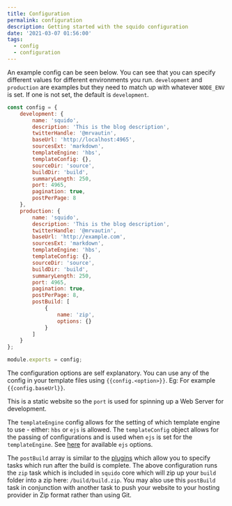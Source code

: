 ```yaml
---
title: Configuration
permalink: configuration
description: Getting started with the squido configuration
date: '2021-03-07 01:56:00'
tags: 
  - config
  - configuration
---
```


An example config can be seen below. You can see that you can specify different values for different environments you run. `development` and `production` are examples but they need to match up with whatever `NODE_ENV` is set. If one is not set, the default is `development`.

``` javascript
const config = {
    development: {
        name: 'squido',
        description: 'This is the blog description',
        twitterHandle: '@mrvautin',
        baseUrl: 'http://localhost:4965',
        sourcesExt: 'markdown',
        templateEngine: 'hbs',
        templateConfig: {},
        sourceDir: 'source',
        buildDir: 'build',
        summaryLength: 250,
        port: 4965,
        pagination: true,
        postPerPage: 8
    },
    production: {
        name: 'squido',
        description: 'This is the blog description',
        twitterHandle: '@mrvautin',
        baseUrl: 'http://example.com',
        sourcesExt: 'markdown',
        templateEngine: 'hbs',
        templateConfig: {},
        sourceDir: 'source',
        buildDir: 'build',
        summaryLength: 250,
        port: 4965,
        pagination: true,
        postPerPage: 8,
        postBuild: [
            {
                name: 'zip',
                options: {}
            }
        ]
    }
};

module.exports = config;
```

The configuration options are self explanatory. You can use any of the config in your template files using `{{config.<option>}}`. Eg: For example `{{config.baseUrl}}`.

This is a static website so the `port` is used for spinning up a Web Server for development.

The `templateEngine` config allows for the setting of which template engine to use - either: `hbs` or `ejs` is allowed. The `templateConfig` object allows for the passing of configurations and is used when `ejs` is set for the `templateEngine`. See [here](https://github.com/mde/ejs#options) for available `ejs` options.

The `postBuild` array is similar to the [plugins](/plugins) which allow you to specify tasks which run after the build is complete. The above configuration runs the `zip` task which is included in `squido` core which will zip up your `build` folder into a zip here: `/build/build.zip`. You may also use this `postBuild` task in conjunction with another task to push your website to your hosting provider in Zip format rather than using Git.